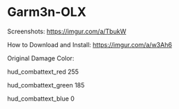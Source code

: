 # Garm3n-OLX
Screenshots: https://imgur.com/a/TbukW

How to Download and Install: https://imgur.com/a/w3Ah6

Original Damage Color:

hud_combattext_red 255

hud_combattext_green 185

hud_combattext_blue 0
